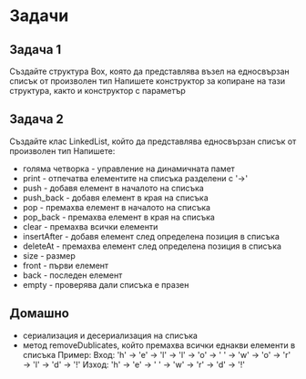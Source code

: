 # Задачи

## Задача 1
Създайте структура Box, която да представлява възел на едносвързан списък от произволен тип
Напишете конструктор за копиране на тази структура, както и конструктор с параметър

## Задача 2
Създайте клас LinkedList, който да представлява едносвързан списък от произволен тип
Напишете:
  - голяма четворка - управление на динамичната памет
  - print - отпечатва елементите на списъка разделени с '->'
  - push - добавя елемент в началото на списъка
  - push_back - добавя елемент в края на списъка
  - pop - премахва елемент в началото на списъка
  - pop_back - премахва елемент в края на списъка
  - clear - премахва всички елементи
  - insertAfter - добавя елемент след определена позиция в списъка
  - deleteAt - премахва елемент след определена позиция в списъка
  - size - размер
  - front - първи елемент
  - back - последен елемент
  - empty - проверява дали списъка е празен

## Домашно

  - сериализация и десериализация на списъка
  - метод removeDublicates, който премахва всички еднакви елементи в списъка
  Пример: 
  Вход: 'h' -> 'e' -> 'l' -> 'l' -> 'o' -> ' ' -> 'w' -> 'o' -> 'r' -> 'l' -> 'd' -> '!'
  Изход: 'h' -> 'e' -> ' ' -> 'w' -> 'r' -> 'd' -> '!'
